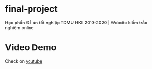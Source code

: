 # final-project
Học phần Đồ án tốt nghiệp TDMU HKII 2019-2020 | Website kiểm trắc nghiệm online

# Video Demo
Check on [youtube][video-demo]
<!-- Markdown link & img dfn's -->
[video-demo]: https://www.youtube.com/watch?v=7MYMoGLcaMU
